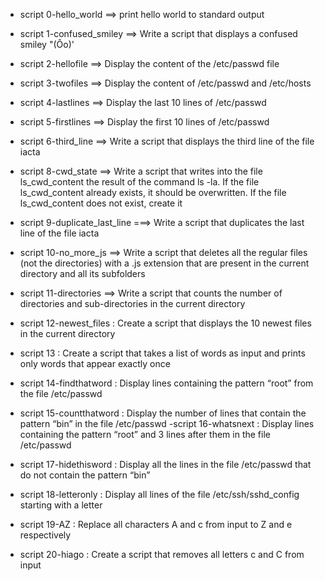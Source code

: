 - script 0-hello_world ==> print hello world to standard  output
- script 1-confused_smiley ==> Write a script that displays a confused smiley "(Ôo)'
- script 2-hellofile ==> Display the content of the /etc/passwd file
- script 3-twofiles ==> Display the content of /etc/passwd and /etc/hosts
- script 4-lastlines ==> Display the last 10 lines of /etc/passwd
- script 5-firstlines ==> Display the first 10 lines of /etc/passwd
- script 6-third_line ==> Write a script that displays the third line of the file iacta
- script 8-cwd_state ==> Write a script that writes into the file ls_cwd_content the result of the command ls -la. If the file ls_cwd_content already exists, it should be overwritten. If the file ls_cwd_content does not exist, create it

- script 9-duplicate_last_line ===> Write a script that duplicates the last line of the file iacta
-  script 10-no_more_js ==> Write a script that deletes all the regular files (not the directories) with a .js extension that are present in the current directory and all its subfolders
- script 11-directories ==> Write a script that counts the number of directories and sub-directories in the current directory
- script 12-newest_files : Create a script that displays the 10 newest files in the current directory
- script 13 : Create a script that takes a list of words as input and prints only words that appear exactly once
- script 14-findthatword : Display lines containing the pattern “root” from the file /etc/passwd
- script 15-countthatword : Display the number of lines that contain the pattern “bin” in the file /etc/passwd
-script 16-whatsnext : Display lines containing the pattern “root” and 3 lines after them in the file /etc/passwd
- script 17-hidethisword : Display all the lines in the file /etc/passwd that do not contain the pattern “bin”
- script 18-letteronly : Display all lines of the file /etc/ssh/sshd_config starting with a letter
- script 19-AZ : Replace all characters A and c from input to Z and e respectively
- script 20-hiago : Create a script that removes all letters c and C from input
